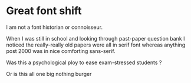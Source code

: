 # Great font shift

I am not a font historian or connoisseur.

When I was still in school and looking through past-paper question bank I noticed the really-really old papers were all in serif font whereas anything post 2000 was in nice comforting sans-serif.

Was this a psychological ploy to ease exam-stressed students ? 

Or is this all one big nothing burger
